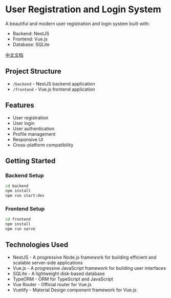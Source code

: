 # User Registration and Login System

A beautiful and modern user registration and login system built with:
- Backend: NestJS
- Frontend: Vue.js
- Database: SQLite

[中文文档](README.md)

## Project Structure
- `/backend` - NestJS backend application
- `/frontend` - Vue.js frontend application

## Features
- User registration
- User login
- User authentication
- Profile management
- Responsive UI
- Cross-platform compatibility

## Getting Started

### Backend Setup
```bash
cd backend
npm install
npm run start:dev
```

### Frontend Setup
```bash
cd frontend
npm install
npm run serve
```

## Technologies Used
- NestJS - A progressive Node.js framework for building efficient and scalable server-side applications
- Vue.js - A progressive JavaScript framework for building user interfaces
- SQLite - A lightweight disk-based database
- TypeORM - ORM for TypeScript and JavaScript
- Vue Router - Official router for Vue.js
- Vuetify - Material Design component framework for Vue.js
